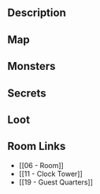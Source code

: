 
## Description

## Map

## Monsters

## Secrets

## Loot

## Room Links

*  [[06 - Room]]
*  [[11 - Clock Tower]]
*  [[19 - Guest Quarters]]
